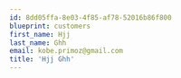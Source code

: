 ```yaml
---
id: 8dd05ffa-8e03-4f85-af78-52016b86f800
blueprint: customers
first_name: Hjj
last_name: Ghh
email: kobe.primoz@gmail.com
title: 'Hjj Ghh'
---
```

